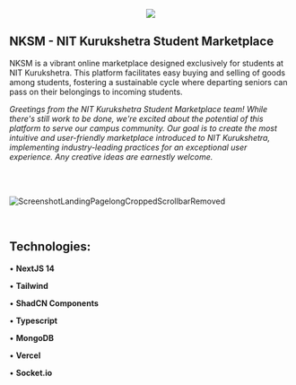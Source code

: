 <p align="center">
  <img src="https://github.com/DevsThatMatter/nksm/assets/20147775/1c4c7717-40fd-4663-90aa-99b92928c39a">
</p>


## NKSM - NIT Kurukshetra Student Marketplace

NKSM is a vibrant online marketplace designed exclusively for students at NIT Kurukshetra. This platform facilitates easy buying and selling of goods among students, fostering a sustainable cycle where departing seniors can pass on their belongings to incoming students.

*Greetings from the NIT Kurukshetra Student Marketplace team! While there's still work to be done, we're excited about the potential of this platform to serve our campus community. Our goal is to create the most intuitive and user-friendly marketplace introduced to NIT Kurukshetra, implementing industry-leading practices for an exceptional user experience. Any creative ideas are earnestly welcome.*

<br>
<br>

![ScreenshotLandingPagelongCroppedScrollbarRemoved](https://github.com/DevsThatMatter/nksm/assets/20147775/8e78fccc-edcd-4f6f-b199-74ef8433f6f9)

<br>

## Technologies:

• **NextJS 14**

• **Tailwind**

• **ShadCN Components**

• **Typescript**

• **MongoDB**

• **Vercel**

• **Socket.io**
  
